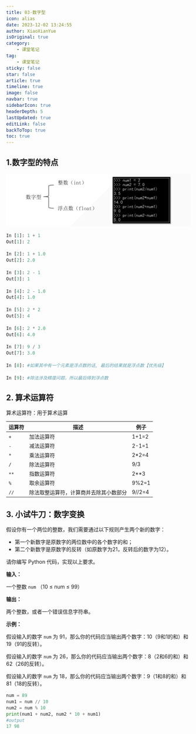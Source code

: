 ```yaml
---
title: 03-数字型
icon: alias
date: 2023-12-02 13:24:55
author: XiaoXianYue
isOriginal: true
category: 
    - 课堂笔记
tag:
    - 课堂笔记
sticky: false
star: false
article: true
timeline: true
image: false
navbar: true
sidebarIcon: true
headerDepth: 5
lastUpdated: true
editLink: false
backToTop: true
toc: true
---
```


## 1.数字型的特点

![8084638c94a44843150b95007d27d44](./Numeric.assets/8084638c94a44843150b95007d27d44.png)

```python
In [1]: 1 + 1
Out[1]: 2

In [2]: 1 + 1.0
Out[2]: 2.0

In [3]: 2 - 1
Out[3]: 1

In [4]: 2 - 1.0
Out[4]: 1.0

In [5]: 2 * 2
Out[5]: 4

In [6]: 2 * 2.0
Out[6]: 4.0

In [7]: 9 / 3
Out[7]: 3.0

In [8]: #如果其中有一个元素是浮点数的话, 最后的结果就是浮点数【优先级】

In [9]: #除法涉及精度问题，所以最后得到浮点数
```





## 2. 算术运算符

算术运算符：用于算术运算

| 运算符 | 描述                                   | 例子   |
| ------ | -------------------------------------- | ------ |
| `+`    | 加法运算符                             | 1+1=2  |
| `-`    | 减法运算符                             | 2-1=1  |
| `*`    | 乘法运算符                             | 2*2=4  |
| `/`    | 除法运算符                             | 9/3    |
| `**`   | 指数运算符                             | 2**3   |
| `%`    | 取余运算符                             | 9%2=1  |
| `//`   | 除法取整运算符，计算商并去除其小数部分 | 9//2=4 |



## 3. 小试牛刀：数字变换

假设你有一个两位的整数，我们需要通过以下规则产生两个新的数字：

- 第一个新数字是原数字的两位数中的各个数字的和；
- 第二个新数字是原数字的反转（如原数字为21，反转后的数字为12）。

请你编写 Python 代码，实现以上要求。

**输入：**

一个整数 `num` （10 ≤ num ≤ 99）

**输出：**

两个整数，或者一个错误信息字符串。

**示例：**

假设输入的数字 `num` 为 91，那么你的代码应当输出两个数字：10（9和1的和）和19（91的反转）。

假设输入的数字 `num` 为 26，那么你的代码应当输出两个数字：8（2和6的和）和62（26的反转）。

假设输入的数字 `num` 为 18，那么你的代码应当输出两个数字：9（1和8的和）和81（18的反转）。



```python
num = 89
num1 = num // 10
num2 = num % 10
print(num1 + num2, num2 * 10 + num1)
#output
17 98
```

